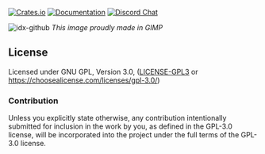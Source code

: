 [![Crates.io](https://img.shields.io/crates/v/idx-rs.svg)](https://crates.io/crates/idx-rs)
[![Documentation](https://docs.rs/idx-rs/badge.svg)](https://docs.rs/idx-rs)
[![Discord Chat](https://img.shields.io/discord/918184459315056683.svg)](https://discord.gg/pMnw9H2Art)  

![idx-github](https://user-images.githubusercontent.com/61421472/145660771-6eb75b4c-10f0-4cfc-b6e1-ca36d1d16f23.png)
*This image proudly made in GIMP*

## License

Licensed under GNU GPL, Version 3.0, ([LICENSE-GPL3](LICENSE-GPL3) or https://choosealicense.com/licenses/gpl-3.0/)

### Contribution

Unless you explicitly state otherwise, any contribution intentionally submitted
for inclusion in the work by you, as defined in the GPL-3.0 license, will be incorporated
into the project under the full terms of the GPL-3.0 license.
